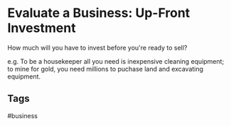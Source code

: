 # Evaluate a Business: Up-Front Investment

How much will you have to invest before you're ready to sell?

e.g. To be a housekeeper all you need is inexpensive cleaning equipment; to mine for gold, you need millions to puchase land and excavating equipment.  

## Tags
#business
